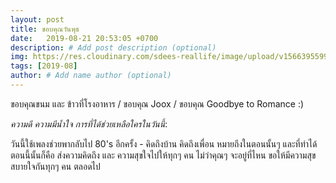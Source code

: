 ```yaml
---
layout: post
title: ขอบคุณวันพุธ
date:   2019-08-21 20:53:05 +0700
description: # Add post description (optional)
img: https://res.cloudinary.com/sdees-reallife/image/upload/v1566395599/IMG_20190821_181300.jpg # Add image post (optional)
tags: [2019-08]
author: # Add name author (optional)
---
```

ขอบคุณขนม และ ข้าวที่โรงอาหาร / ขอบคุณ Joox / ขอบคุณ Goodbye to Romance :)

<i class="fa fa-child" style="color:plum"></i>

*ความดี ความมีน้ำใจ การที่ได้ช่วยเหลือใครในวันนี้*:

วันนี้ใช้เพลงช่วยพากลับไป 80's อีกครั้ง - คิดถึงบ้าน คิดถึงเพื่อน หมายถึงในตอนนั้นๆ และที่ทำได้ตอนนี้นั้นก็คือ ส่งความคิดถึง และ ความสุขใจไปให้ทุกๆ คน ไม่ว่าคุณๆ จะอยู่ที่ไหน ขอให้มีความสุขสบายใจกันทุกๆ คน ตลอดไป
